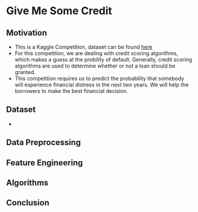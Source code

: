 # Give Me Some Credit

## Motivation
- This is a Kaggle Competition, dataset can be found [here](https://www.kaggle.com/c/GiveMeSomeCredit/data)
- For this competition, we are dealing with credit scoring algorithms, which makes a guess at the probility of default. Generally, credit scoring algorithms are used to determine whether or not a loan should be granted. 
- This competition requires us to predict the probability that somebody will experience financial distress in the next two years. We will help the borrowers to make the best financial decision.


## Dataset
- 

## Data Preprocessing


## Feature Engineering


## Algorithms


## Conclusion
